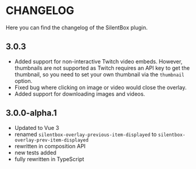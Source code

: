 # CHANGELOG
Here you can find the changelog of the SilentBox plugin.

## 3.0.3
- Added support for non-interactive Twitch video embeds. However, thumbnails are not supported as Twitch requires an API key to get the thumbnail, so you need to set your own thumbnail via the `thumbnail` option.
- Fixed bug where clicking on image or video would close the overlay.
- Added support for downloading images and videos.

## 3.0.0-alpha.1
- Updated to Vue 3
- renamed `silentbox-overlay-previous-item-displayed` to `silentbox-overlay-prev-item-displayed`
- rewritten in composition API
- new tests added
- fully rewritten in TypeScript